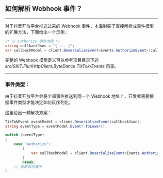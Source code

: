 ﻿## 如何解析 Webhook 事件？

---

对于抖音开放平台推送过来的 Webhook 事件，本库封装了直接解析成事件模型的扩展方法，下面给出一个示例：

```csharp
/* 以 authorize 事件为例 */
string callbackJson = "{ ... }";
var callbackModel = client.DeserializeEvent<Events.AuthorizeEvent>(callbackJson);
```

完整的 Webhook 模型定义可以参考项目目录下的 _src/SKIT.FlurlHttpClient.ByteDance.TikTok/Events_ 目录。

---

### 事件类型：

由于抖音开放平台会将全部事件推送到同一个 Webhook 地址上，开发者需要根据事件类型才能决定如何反序列化。

这里给出一种解决方案：

```csharp
TikTokEvent eventModel = client.DeserializeEvent(callbackJson);
string eventType = eventModel.Event?.ToLower();

switch (eventType)
{
    case "authorize":
        {
            var callbackModel = client.DeserializeEvent<Events.AuthorizeEvent>(callbackJson);
        }
        break;
    // 省略其他情况
}
```